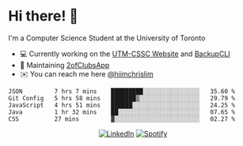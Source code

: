 # Hi there! 👋
I'm a Computer Science Student at the University of Toronto

- 💻 Currently working on the [UTM-CSSC Website](https://github.com/UTM-CSSC) and [BackupCLI](https://github.com/BackupHub/BackupCLI)
- 🔨 Maintaining [2ofClubsApp](https://github.com/2ofClubsApp)
- ✉️ You can reach me here [@hiimchrislim](mailto:hello@hiimchrislim.co)

<!--START_SECTION:waka-->
```text
JSON         7 hrs 7 mins    █████████░░░░░░░░░░░░░░░░   35.60 % 
Git Config   5 hrs 58 mins   ███████▒░░░░░░░░░░░░░░░░░   29.79 % 
JavaScript   4 hrs 51 mins   ██████░░░░░░░░░░░░░░░░░░░   24.25 % 
Java         1 hr 32 mins    ██░░░░░░░░░░░░░░░░░░░░░░░   07.65 % 
CSS          27 mins         ▓░░░░░░░░░░░░░░░░░░░░░░░░   02.27 % 
```
<!--END_SECTION:waka-->

<div align="center">
<a href="https://www.linkedin.com/in/hiimchrislim" target="_blank"><img src="https://img.shields.io/badge/LinkedIn-%230077B5.svg?&style=flat-square&logo=linkedin&logoColor=white" alt="LinkedIn"></a>
<a href="https://open.spotify.com/user/clim1231" target="_blank"><img src="https://img.shields.io/badge/Spotify-%231ED760.svg?&style=flat-square&logo=spotify&logoColor=white" alt="Spotify"></a>

</div>
